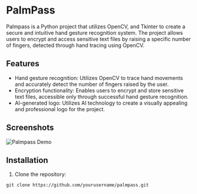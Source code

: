 # PalmPass

Palmpass is a Python project that utilizes OpenCV, and Tkinter to create a secure and intuitive hand gesture recognition system. The project allows users to encrypt and access sensitive text files by raising a specific number of fingers, detected through hand tracing using OpenCV.

## Features

- Hand gesture recognition: Utilizes OpenCV to trace hand movements and accurately detect the number of fingers raised by the user.
- Encryption functionality: Enables users to encrypt and store sensitive text files, accessible only through successful hand gesture recognition.
- AI-generated logo: Utilizes AI technology to create a visually appealing and professional logo for the project.

## Screenshots

![Palmpass Demo](screenshots/palmpass_demo.png)

## Installation

1. Clone the repository:

```shell
git clone https://github.com/yourusername/palmpass.git
